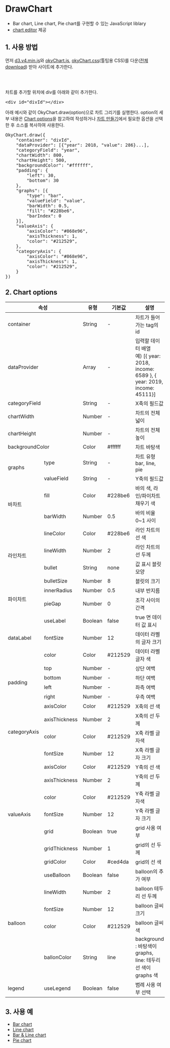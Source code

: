 <h1>DrawChart</h1>
<ul>
    <li>Bar chart, Line chart, Pie chart를 구현할 수 있는 JavaScript liblary</li>
    <li><a href="http://oky5710.dothome.co.kr/">chart editor</a> 제공</li>
</ul>
<h2>1. 사용 방법</h2>
<p>먼저 <a href="http://oky5710.dothome.co.kr/js/d3.v4.min.js">d3.v4.min.js</a>와 <a href="http://oky5710.dothome.co.kr/js/okyChart.js">okyChart.js</a>, <a href="http://oky5710.dothome.co.kr/css/okyChart.css">okyChart.css</a>(툴팁용 CSS)를 다운(<a href="http://oky5710.dothome.co.kr/drawChart.zip">전체 download</a>) 받아 사이트에 추가한다.</p>
<pre><link rel="stylesheet" href="/css/okyChart.css">
<script src="/js/d3.v4.min.js"></script> 
<script src="/js/okyChart.js"></script></pre>
<p>차트를 추가할 위치에 div를 아래와 같이 추가한다.</p>
<pre>&lt;div id="divId"&gt;&lt;/div&gt;</pre>
<p>아래 예시와 같이 OkyChart.draw(option)으로 차트 그리기를 실행한다. option의 세부 내용은 <a href="#chartOptions">Chart options</a>을 참고하여 작성하거나 <a href="http://oky5710.dothome.co.kr/index.html">차트 만들기</a>에서 필요한 옵션을 선택한 후 소스를 복사하여 사용한다.</p>
<pre>
OkyChart.draw({
    "container": "divId",
    "dataProvider": [{"year": 2018, "value": 286}...],
    "categoryField": "year",
    "chartWidth": 800,
    "chartHeight": 500,
    "backgroundColor": "#ffffff",
    "padding": {
        "left": 30,
        "bottom": 30
    },
    "graphs": [{
        "type": "bar",
        "valueField": "value",
        "barWidth": 0.5,
        "fill": "#228be6",
        "barIndex": 0
    }],
    "valueAxis": {
        "axisColor": "#868e96",
        "axisThickness": 1,
        "color": "#212529",
    },
    "categoryAxis": {
        "axisColor": "#868e96",
        "axisThickness": 1,
        "color": "#212529",
    }
})  
</pre>  
    <h2 id="chartOptions">2. Chart options</h2>
    <table>
        <thead>
            <tr>
                <th scope="row" colspan="2">속성</th>
                <th scope="row">유형</th>
                <th scope="row">기본값</th>
                <th scope="row">설명</th>
            </tr>
        </thead>
        <tbody>
            <tr>
                <td colspan="2">container</td>
                <td>String</td>
                <td>-</td>
                <td>차트가 들어가는 tag의 id</td>
            </tr>
            <tr>
                <td colspan="2">dataProvider</td>
                <td>Array</td>
                <td>-</td>
                <td>입력할 데이터 배열<br>
                    예) [{ year: 2018, income: 6589 }, { year: 2019, income: 45111}]
                </td>
            </tr>
            <tr>
                <td colspan="2">categoryField</td>
                <td>String</td>
                <td>-</td>
                <td>X축의 필드값</td>
            </tr>
            <tr>
                <td colspan="2">chartWidth</td>
                <td>Number</td>
                <td>-</td>
                <td>차트의 전체 넓이</td>
            </tr>
            <tr>
                <td colspan="2">chartHeight</td>
                <td>Number</td>
                <td>-</td>
                <td>차트의 전체 높이</td>
            </tr>
            <tr>
                <td colspan="2">backgroundColor</td>
                <td>Color</td>
                <td>#ffffff</td>
                <td>차트 바탕색</td>
            </tr>
            <tr>
                <td rowspan="2">graphs</td>
                <td>type</td>
                <td>String</td>
                <td>-</td>
                <td>차트 유형 bar, line, pie</td>
            </tr>
            <tr>
                <td>valueField</td>
                <td>String</td>
                <td>-</td>
                <td>Y축의 필드값</td>
            </tr>
            <tr>
                <td class="gray" rowspan="2">바차트</td>
                <td>fill</td>
                <td>Color</td>
                <td>#228be6</td>
                <td>바의 색, 라인/파이차트 채우기 색</td>
            </tr>
            <tr>
                <td>barWidth</td>
                <td>Number</td>
                <td>0.5</td>
                <td>바의 비율 0~1 사이</td>
            </tr>
            <tr>
                <td class="gray" rowspan="4">라인차트</td>
                <td>lineColor</td>
                <td>Color</td>
                <td>#228be6</td>
                <td>라인 차트의 선 색</td>
            </tr>
            <tr>
                <td>lineWidth</td>
                <td>Number</td>
                <td>2</td>
                <td>라인 차트의 선 두께</td>
            </tr>
            <tr>
                <td>bullet</td>
                <td>String</td>
                <td>none</td>
                <td>값 표시 블릿 모양</td>
            </tr>
            <tr>
                <td>bulletSize</td>
                <td>Number</td>
                <td>8</td>
                <td>블릿의 크기</td>
            </tr>
            <tr>
                <td class="gray" rowspan="2">파이차트</td>
                <td>innerRadius</td>
                <td>Number</td>
                <td>0.5</td>
                <td>내부 반지름</td>
            </tr>
            <tr>
                <td>pieGap</td>
                <td>Number</td>
                <td>0</td>
                <td>조각 사이의 간격</td>
            </tr>
            <tr>
                <td rowspan="3">dataLabel</td>
                <td>useLabel</td>
                <td>Boolean</td>
                <td>false</td>
                <td>true 면 데이터 값 표시</td>
            </tr>
            <tr>
                <td>fontSize</td>
                <td>Number</td>
                <td>12</td>
                <td>데이터 라벨의 글자 크기</td>
            </tr>
            <tr>
                <td>color</td>
                <td>Color</td>
                <td>#212529</td>
                <td>데이터 라벨 글자 색</td>
            </tr>
            <tr>
                <td rowspan="4">padding</td>
                <td>top</td>
                <td>Number</td>
                <td>-</td>
                <td>상단 여백</td>
            </tr>
            <tr>
                <td>bottom</td>
                <td>Number</td>
                <td>-</td>
                <td>하단 여백</td>
            </tr>
            <tr>
                <td>left</td>
                <td>Number</td>
                <td>-</td>
                <td>좌측 여백</td>
            </tr>
            <tr>
                <td>right</td>
                <td>Number</td>
                <td>-</td>
                <td>우측 여백</td>
            </tr>
            <tr>
                <td rowspan="4">categoryAxis</td>
                <td>axisColor</td>
                <td>Color</td>
                <td>#212529</td>
                <td>X축의 선 색</td>
            </tr>
            <tr>
                <td>axisThickness</td>
                <td>Number</td>
                <td>2</td>
                <td>X축의 선 두께</td>
            </tr>
            <tr>
                <td>color</td>
                <td>Color</td>
                <td>#212529</td>
                <td>X축 라벨 글자색</td>
            </tr>
            <tr>
                <td>fontSize</td>
                <td>Number</td>
                <td>12</td>
                <td>X축 라벨 글자 크기</td>
            </tr>
            <tr>
                <td rowspan="7">valueAxis</td>
                <td>axisColor</td>
                <td>Color</td>
                <td>#212529</td>
                <td>Y축의 선 색</td>
            </tr>
            <tr>
                <td>axisThickness</td>
                <td>Number</td>
                <td>2</td>
                <td>Y축의 선 두께</td>
            </tr>
            <tr>
                <td>color</td>
                <td>Color</td>
                <td>#212529</td>
                <td>Y축 라벨 글자색</td>
            </tr>
            <tr>
                <td>fontSize</td>
                <td>Number</td>
                <td>12</td>
                <td>Y축 라벨 글자 크기</td>
            </tr>
            <tr>
                <td>grid</td>
                <td>Boolean</td>
                <td>true</td>
                <td>grid 사용 여부</td>
            </tr>
            <tr>
                <td>gridThickness</td>
                <td>Number</td>
                <td>1</td>
                <td>grid의 선 두께</td>
            </tr>
            <tr>
                <td>gridColor</td>
                <td>Color</td>
                <td>#ced4da</td>
                <td>grid의 선 색</td>
            </tr>
            <tr>
                <td rowspan="5">balloon</td>
                <td>useBalloon</td>
                <td>Boolean</td>
                <td>false</td>
                <td>balloon의 추가 여부</td>
            </tr>
            <tr>
                <td>lineWidth</td>
                <td>Number</td>
                <td>2</td>
                <td>balloon 테두리 선 두께</td>
            </tr>
            <tr>
                <td>fontSize</td>
                <td>Number</td>
                <td>12</td>
                <td>balloon 글씨 크기</td>
            </tr>
            <tr>
                <td>color</td>
                <td>Color</td>
                <td>#212529</td>
                <td>balloon 글씨 색</td>
            </tr>
            <tr>
                <td>ballonColor</td>
                <td>String</td>
                <td>line</td>
                <td>background : 바탕색이 graphs, line: 테두리 선 색이 graphs 색</td>
            </tr>
            <tr>
                <td>legend</td>
                <td>useLegend</td>
                <td>Boolean</td>
                <td>false</td>
                <td>범례 사용 여부 선택</td>
            </tr>
        </tbody>
    </table>
    
<h2>3. 사용 예</h2>
<ul>
    <li><a href="https://codepen.io/oky5710/pen/BXwrJp" target="_blank">Bar chart</a></li>
    <li><a href="https://codepen.io/oky5710/pen/xvXWQo" target="_blank">Line chart</a></li>
    <li><a href="https://codepen.io/oky5710/pen/dxVmaY" target="_blank">Bar & Line chart</a></li>
    <li><a href="https://codepen.io/oky5710/pen/JgrLzP" target="_blank">Pie chart</a></li>
</ul>
